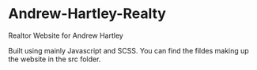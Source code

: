 # Andrew-Hartley-Realty
Realtor Website for Andrew Hartley

Built using mainly Javascript and SCSS.
You can find the fildes making up the website in the src folder.
